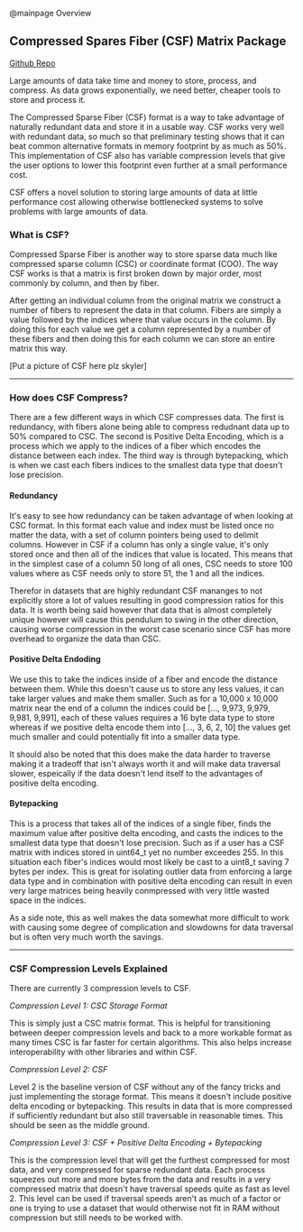 @mainpage Overview

## Compressed Spares Fiber (CSF) Matrix Package

[Github Repo](https://github.com/Seth-Wolfgang/CSF-Matrix)

Large amounts of data take time and money to store, process, and compress. As data grows exponentially, we need better, cheaper tools to store and process it. 

The Compressed Sparse Fiber (CSF) format is a way to take advantage of naturally redundant data and store it in a usable way. CSF works very well with redundant data, so much so that preliminary testing shows that it can beat common alternative formats in memory footprint by as much as 50%. This implementation of CSF also has variable compression levels that give the user options to lower this footprint even further at a small performance cost.

CSF offers a novel solution to storing large amounts of data at little performance cost allowing otherwise bottlenecked systems to solve problems with large amounts of data.


### What is CSF?

Compressed Sparse Fiber is another way to store sparse data much like compressed sparse column (CSC) or coordinate format (COO). The way CSF works is that a matrix is first broken down by major order, most commonly by column, and then by fiber.

After getting an individual column from the original matrix we construct a number of fibers to represent the data in that column. Fibers are simply a value followed by the indices where that value occurs in the column. By doing this for each value we get a column represented by a number of these fibers and then doing this for each column we can store an entire matrix this way.

[Put a picture of CSF here plz skyler]

___


### How does CSF Compress?

There are a few different ways in which CSF compresses data. The first is redundancy, with fibers alone being able to compress redudnant data up to 50% compared to CSC. The second is Positive Delta Encoding, which is a process which we apply to the indices of a fiber which encodes the distance between each index. The third way is through bytepacking, which is when we cast each fibers indices to the smallest data type that doesn't lose precision.

#### Redundancy

It's easy to see how redundancy can be taken advantage of when looking at CSC format. In this format each value and index must be listed once no matter the data, with a set of column pointers being used to delimit columns. However in CSF if a column has only a single value, it's only stored once and then all of the indices that value is located. This means that in the simplest case of a column 50 long of all ones, CSC needs to store 100 values where as CSF needs only to store 51, the 1 and all the indices. 

Therefor in datasets that are highly redundant CSF mananges to not explicitly store a lot of values resulting in good compression ratios for this data. It is worth being said however that data that is almost completely unique however will cause this pendulum to swing in the other direction, causing worse compression in the worst case scenario since CSF has more overhead to organize the data than CSC. 

#### Positive Delta Endoding

We use this to take the indices inside of a fiber and encode the distance between them. While this doesn't cause us to store any less values, it can take larger values and make them smaller. Such as for a 10,000 x 10,000 matrix near the end of a column the indices could be [..., 9,973, 9,979, 9,981, 9,991], each of these values requires a 16 byte data type to store whereas if we positive delta encode them into [..., 3, 6, 2, 10] the values get much smaller and could potentially fit into a smaller data type. 

It should also be noted that this does make the data harder to traverse making it a tradeoff that isn't always worth it and will make data traversal slower, espeically if the data doesn't lend itself to the advantages of positive delta encoding.

#### Bytepacking

This is a process that takes all of the indices of a single fiber, finds the maximum value after positive delta encoding, and casts the indices to the smallest data type that doesn't lose precision. Such as if a user has a CSF matrix with indices stored in uint64_t yet no number exceedes 255. In this situation each fiber's indices would most likely be cast to a uint8_t saving 7 bytes per index. This is great for isolating outlier data from enforcing a large data type and in combination with positive delta encoding can result in even very large matrices being heavily conmpressed with very little wasted space in the indices. 

As a side note, this as well makes the data somewhat more difficult to work with causing some degree of complication and slowdowns for data traversal but is often very much worth the savings. 

___

### CSF Compression Levels Explained

There are currently 3 compression levels to CSF.

*Compression Level 1: CSC Storage Format*

This is simply just a CSC matrix format. This is helpful for transitioning between deeper compression levels and back to a more workable format as many times CSC is far faster for certain algorithms. This also helps increase interoperability with other libraries and within CSF.

*Compression Level 2: CSF*

Level 2 is the baseline version of CSF without any of the fancy tricks and just implementing the storage format. This means it doesn't include positive delta encoding or bytepacking. This results in data that is more compressed if sufficiently redundant but also still traversable in reasonable times. This should be seen as the middle ground.

*Compression Level 3: CSF + Positive Delta Encoding + Bytepacking*

This is the compression level that will get the furthest compressed for most data, and very compressed for sparse redundant data. Each process squeezes out more and more bytes from the data and results in a very compressed matrix that doesn't have traversal speeds quite as fast as level 2. This level can be used if traversal speeds aren't as much of a factor or one is trying to use a dataset that would otherwise not fit in RAM without compression but still needs to be worked with.